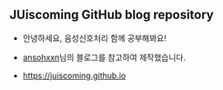 ## JUiscoming GitHub blog repository

- 안녕하세요, 음성신호처리 함께 공부해봐요!

- [ansohxxn](https://ansohxxn.github.io/)님의 블로그를 참고하여 제작했습니다.

- <https://juiscoming.github.io>
